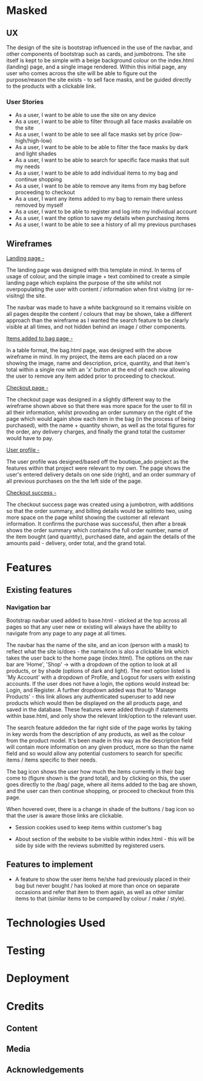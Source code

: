 # Masked

## UX

The design of the site is bootstrap influenced in the use of the navbar, and other components of bootstrap such as 
cards, and jumbotrons. The site itself is kept to be simple with a beige background colour on the index.html (landing) page,
and a single image rendered. Within this initial page, any user who comes across the site will be able to figure out the
purpose/reason the site exists - to sell face masks, and be guided directly to the products with a clickable link.

### User Stories
- As a user, I want to be able to use the site on any device
- As a user, I want to be able to filter through all face masks available on the site
- As a user, I want to be able to see all face masks set by price (low-high/high-low)
- As a user, I want to be able to be able to filter the face masks by dark and light shades
- As a user, I want to be able to search for specific face masks that suit my needs
- As a user, I want to be able to add individual items to my bag and continue shopping
- As a user, I want to be able to remove any items from my bag before proceeding to checkout
- As a user, I want any items added to my bag to remain there unless removed by myself 
- As a user, I want to be able to register and log into my individual account
- As a user, I want the option to save my details when purchasing items 
- As a user, I want to be able to see a history of all my previous purchases

## Wireframes

[Landing page - ](https://github.com/Abelyem/MS4/blob/master/static/wireframes/img/landing_page_wireframe.png)

The landing page was designed with this template in mind. In terms of usage of colour, and the simple image + text
combined to create a simple landing page which explains the purpose of the site whilst not overpopulating the user 
with content / information when first visitng (or re-visitng) the site.

The navbar was made to have a white background so it remains visible on all pages despite the content / colours that 
may be shown, take a different approach than the wireframe as I wanted the search feature to be clearly visible at all
times, and not hidden behind an image / other components.


[Items added to bag page - ](https://github.com/Abelyem/MS4/blob/master/static/wireframes/img/bag_wireframe.png)

In a table format, the bag.html page, was designed with the above wireframe in mind. In my project, the items are each 
placed on a row showing the image, name and description, price, quantity, and that item's total within a single row with
an 'x' button at the end of each row allowing the user to remove any item added prior to proceeding to checkout.

[Checkout page - ](https://github.com/Abelyem/MS4/blob/master/static/wireframes/img/checkout_wireframe.png)

The checkout page was designed in a slightly different way to the wireframe shown above so that there was more space
for the user to fill in all their information, whilst provoding an order summary on the right of the page which would
again show each item in the bag (in the process of being purchased), with the name + quantity shown, as well as the total
figures for the order, any delivery charges, and finally the grand total the customer would have to pay.

[User profile - ](https://github.com/Abelyem/MS4/blob/master/static/wireframes/img/user_profile.png)

The user profile was designed/based off the boutique_ado project as the features within that project were relevant to my own.
The page shows the user's entered delivery details on one side (right), and an order summary of all previous purchases on the 
the left side of the page.

[Checkout success - ](https://github.com/Abelyem/MS4/blob/master/static/wireframes/img/checkout_success_wireframe.png)

The checkout success page was created using a jumbotron, with additions so that the order summary, and billing details
would be splitinto two, using more space on the page whilst showing the customer all relevant information. It confirms
the purchase was successful, then after a break shows the order summary which contains the full order number, name of the
item bought (and quantity), purchased date, and again the details of the amounts paid - delivery, order total, and the grand
total.


# Features

## Existing features

### Navigation bar
Bootstrap navbar used added to base.html - sticked at the top across all pages so that any user new or existing will
always have the ability to navigate from any page to any page at all times. 

The navbar has the name of the site, and an icon (person with a mask) to reflect what the site is/does - the name/icon is 
also a clickable link which takes the user back to the home page (index.html). The options on the nav bar are 'Home', 
'Shop' -> with a dropdown of the option to look at all products, or by shade (options of dark and light).
The next option listed is 'My Account' with a dropdown of Profile, and Logout for users with existing accounts.
If the user does not have a login, the options would instead be: Login, and Register. A further dropdown added was that to
'Manage Products' - this link allows any authenticated superuser to add new products which would then be displayed on the
all products page, and saved in the database. These features were added through if statements within base.html, and only show
the relevant link/option to the relevant user.

The search feature addedon the far right side of the page works by taking in key words from the description of any products,
as well as the colour from the product model. It's been made in this way as the description field will contain more information on
any given product, more so than the name field and so would allow any potential customers to search for specific items /
items specific to their needs.

The bag icon shows the user how much the items currently in their bag come to (figure shown is the grand total), and by
clicking on this, the user goes directly to the /bag/ page, where all items added to the bag are shown, and the user can 
then continue shopping, or proceed to checkout from this page.

When hovered over, there is a change in shade of the buttons / bag icon so that the user is aware those links are clickable.



- Session cookies used to keep items within customer's bag


- About section of the website to be visible within index.html - this will be side by side with the reviews submitted by registered users.

## Features to implement

- A feature to show the user items he/she had previously placed in their bag but never bought / has looked at more than once
on separate occasions and refer that item to them again, as well as other similar items to that (similar items to be compared
by colour / make / style).


# Technologies Used


# Testing 


# Deployment


# Credits

## Content
## Media
## Acknowledgements 